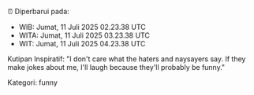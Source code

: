 ⏰ Diperbarui pada:
- WIB: Jumat, 11 Juli 2025 02.23.38 UTC
- WITA: Jumat, 11 Juli 2025 03.23.38 UTC
- WIT: Jumat, 11 Juli 2025 04.23.38 UTC

Kutipan Inspiratif:
"I don't care what the haters and naysayers say. If they make jokes about me, I'll laugh because they'll probably be funny."


Kategori: funny

